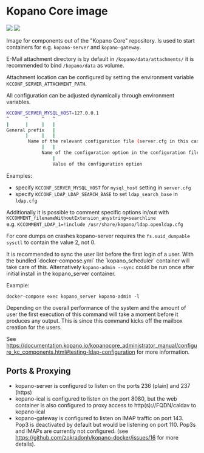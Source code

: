 # Kopano Core image

[![](https://images.microbadger.com/badges/image/zokradonh/kopano_core.svg)](https://microbadger.com/images/zokradonh/kopano_core "Microbadger size/labels") [![](https://images.microbadger.com/badges/version/zokradonh/kopano_core.svg)](https://microbadger.com/images/zokradonh/kopano_core "Microbadger version")

Image for components out of the "Kopano Core" repository. Is used to start containers for e.g. `kopano-server` and `kopano-gateway`.

E-Mail attachment directory is by default in `/kopano/data/attachments/` it is recommended to bind `/kopano/data` as volume.

Attachment location can be configured by setting the environment variable `KCCONF_SERVER_ATTACHMENT_PATH`.

All configuration can be adjusted dynamically through environment variables. 

```bash
KCCONF_SERVER_MYSQL_HOST=127.0.0.1
^      ^     ^   ^
|      |     |   |
General prefix   |
       |     |   |
        Name of the relevant configuration file (server.cfg in this case)
             |   |
             Name of the configuration option in the configuration file
                 |
                 Value of the configuration option
```

Examples:

- specify `KCCONF_SERVER_MYSQL_HOST` for `mysql_host` setting in `server.cfg`
- specify `KCCONF_LDAP_LDAP_SEARCH_BASE` to set `ldap_search_base` in `ldap.cfg`

Additionally it is possible to comment specific options in/out with `KCCOMMENT_filenameWithoutExtension_anystring=searchline`  
e.g. `KCCOMMENT_LDAP_1=!include /usr/share/kopano/ldap.openldap.cfg`

For core dumps on crashes kopano-server requires the `fs.suid_dumpable sysctl` to contain the value 2, not 0.

It is recommended to sync the user list before the first login of a user. With the bundled ´docker-compose.yml´ the ´kopano_scheduler´ container will take care of this. Alternatively `kopano-admin --sync` could be run once after initial install in the kopano_server container.

Example:

`docker-compose exec kopano_server kopano-admin -l`

Depending on the overall performance of the system and the amount of user the first execution of this command will take a moment before it produces any output. This is since this command kicks off the mailbox creation for the users.

See https://documentation.kopano.io/kopanocore_administrator_manual/configure_kc_components.html#testing-ldap-configuration for more information.

## Ports & Proxying

- kopano-server is configured to listen on the ports 236 (plain) and 237 (https)
- kopano-ical is configured to listen on the port 8080, but the web container is also configured to proxy access to http(s)://FQDN/caldav to kopano-ical
- kopano-gateway is configured to listen on IMAP traffic on port 143. Pop3 is deactivated by default but would be listening on port 110. Pop3s and IMAPs are currently not configured. (see https://github.com/zokradonh/kopano-docker/issues/16 for more details).
